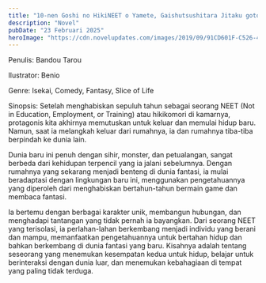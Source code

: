 ```yaml
---
title: "10-nen Goshi no HikiNEET o Yamete, Gaishutsushitara Jitaku goto Isekai ni Ten'ishiteta Bahasa Indonesia"
description: "Novel"
pubDate: "23 Februari 2025"
heroImage: "https://cdn.novelupdates.com/images/2019/09/91CD601F-C526-439B-B218-7575EABA9248.jpeg"
---
```


Penulis: Bandou Tarou

Ilustrator: Benio

Genre: Isekai, Comedy, Fantasy, Slice of Life

Sinopsis: Setelah menghabiskan sepuluh tahun sebagai seorang NEET (Not in Education, Employment, or Training) atau hikikomori di kamarnya, protagonis kita akhirnya memutuskan untuk keluar dan memulai hidup baru. Namun, saat ia melangkah keluar dari rumahnya, ia dan rumahnya tiba-tiba berpindah ke dunia lain.

Dunia baru ini penuh dengan sihir, monster, dan petualangan, sangat berbeda dari kehidupan terpencil yang ia jalani sebelumnya. Dengan rumahnya yang sekarang menjadi benteng di dunia fantasi, ia mulai beradaptasi dengan lingkungan baru ini, menggunakan pengetahuannya yang diperoleh dari menghabiskan bertahun-tahun bermain game dan membaca fantasi.

Ia bertemu dengan berbagai karakter unik, membangun hubungan, dan menghadapi tantangan yang tidak pernah ia bayangkan. Dari seorang NEET yang terisolasi, ia perlahan-lahan berkembang menjadi individu yang berani dan mampu, memanfaatkan pengetahuannya untuk bertahan hidup dan bahkan berkembang di dunia fantasi yang baru. Kisahnya adalah tentang seseorang yang menemukan kesempatan kedua untuk hidup, belajar untuk berinteraksi dengan dunia luar, dan menemukan kebahagiaan di tempat yang paling tidak terduga.
